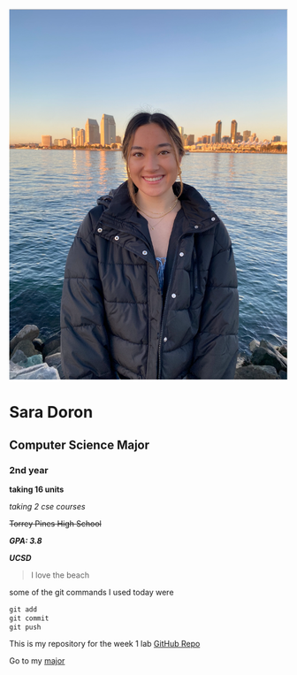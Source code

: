 <img src="./headshot.png">

# Sara Doron
## Computer Science Major
### 2nd year

**taking 16 units**

*taking 2 cse courses*

~~Torrey Pines High School~~

_**GPA: 3.8**_

***UCSD***

>I love the beach

some of the git commands I used today were 
```
git add
git commit
git push
```

This is my repository for the week 1 lab [GitHub Repo](https://github.com/saradoron/lab-week-1)

Go to my [major]()

